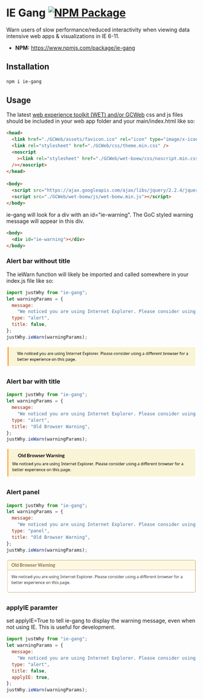 # IE Gang [![NPM Package](https://img.shields.io/npm/v/ie-gang)](https://www.npmjs.com/package/ie-gang)

Warn users of slow performance/reduced interactivity when viewing data intensive web apps & visualizations in IE 6-11.

- **NPM:** https://www.npmjs.com/package/ie-gang

## Installation

```bash
npm i ie-gang
```

## Usage

The latest [web experience toolkit (WET) and/or GCWeb](https://wet-boew.github.io/wet-boew/index-en.html) css and js files should be included in your web app folder and your main/index.html like so:

```html
<head>
  <link href="./GCWeb/assets/favicon.ico" rel="icon" type="image/x-icon" />
  <link rel="stylesheet" href="./GCWeb/css/theme.min.css" />
  <noscript
    ><link rel="stylesheet" href="./GCWeb/wet-boew/css/noscript.min.css"
  /></noscript>
</head>

<body>
  <script src="https://ajax.googleapis.com/ajax/libs/jquery/2.2.4/jquery.js"></script>
  <script src="./GCWeb/wet-boew/js/wet-boew.min.js"></script>
</body>
```

ie-gang will look for a div with an id="ie-warning". The GoC styled warning message will appear in this div.

```html
<body>
  <div id="ie-warning"></div>
</body>
```

### Alert bar without title

The ieWarn function will likely be imported and called somewhere in your index.js file like so:

```javascript
import justWhy from "ie-gang";
let warningParams = {
  message:
    "We noticed you are using Internet Explorer. Please consider using a different browser for a better experience on this page.",
  type: "alert",
  title: false,
};
justWhy.ieWarn(warningParams);
```

![plot](./examples/images/alert.png)

### Alert bar with title

```javascript
import justWhy from "ie-gang";
let warningParams = {
  message:
    "We noticed you are using Internet Explorer. Please consider using a different browser for a better experience on this page.",
  type: "alert",
  title: "Old Browser Warning",
};
justWhy.ieWarn(warningParams);
```

![plot](./examples/images/alert-title.png)

### Alert panel

```javascript
import justWhy from "ie-gang";
let warningParams = {
  message:
    "We noticed you are using Internet Explorer. Please consider using a different browser for a better experience on this page.",
  type: "panel",
  title: "Old Browser Warning",
};
justWhy.ieWarn(warningParams);
```

![plot](./examples/images/panel.png)

### applyIE paramter

set applyIE=True to tell ie-gang to display the warning message, even when not using IE. This is useful for development.

```javascript
import justWhy from "ie-gang";
let warningParams = {
  message:
    "We noticed you are using Internet Explorer. Please consider using a different browser for a better experience on this page.",
  type: "alert",
  title: false,
  applyIE: true,
};
justWhy.ieWarn(warningParams);
```
